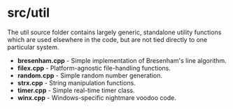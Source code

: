 # src/util

The util source folder contains largely generic, standalone utility functions which are used elsewhere in the code, but are not tied directly to one particular system.

* **bresenham.cpp** - Simple implementation of Bresenham's line algorithm.
* **filex.cpp** - Platform-agnostic file-handling functions.
* **random.cpp** - Simple random number generation.
* **strx.cpp** - String manipulation functions.
* **timer.cpp** - Simple real-time timer class.
* **winx.cpp** - Windows-specific nightmare voodoo code.
